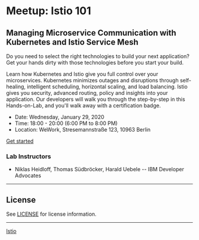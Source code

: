 # Meetup: Istio 101

## Managing Microservice Communication with Kubernetes and Istio Service Mesh

Do you need to select the right technologies to build your next application? Get your hands dirty with those technologies before you start your build. 

Learn how Kubernetes and Istio give you full control over your microservices. Kubernetes minimizes outages and disruptions through self-healing, intelligent scheduling, horizontal scaling, and load balancing. Istio gives you security, advanced routing, policy and insights into your application. Our developers will walk you through the step-by-step in this Hands-on-Lab, and you'll walk away with a certification badge.

- Date: Wednesday, January 29, 2020
- Time: 18:00 - 20:00 (6:00 PM to 8:00 PM)
- Location: WeWork, Stresemannstraße 123, 10963 Berlin

[Get started](workshop/README.md)

### Lab Instructors

- Niklas Heidloff, Thomas Südbröcker, Harald Uebele -- IBM Developer Advocates

---

## License

See [LICENSE](./LICENSE) for license information.

---

[Istio](https://istio.io/)
